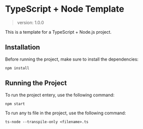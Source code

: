 # TypeScript + Node Template

> version: 1.0.0

This is a template for a TypeScript + Node.js project.

## Installation

Before running the project, make sure to install the dependencies:

```
npm install
```

## Running the Project

To run the project entery, use the following command:

```
npm start
```

To run any ts file in the project, use the following command:

```
ts-node --transpile-only <filename>.ts
```